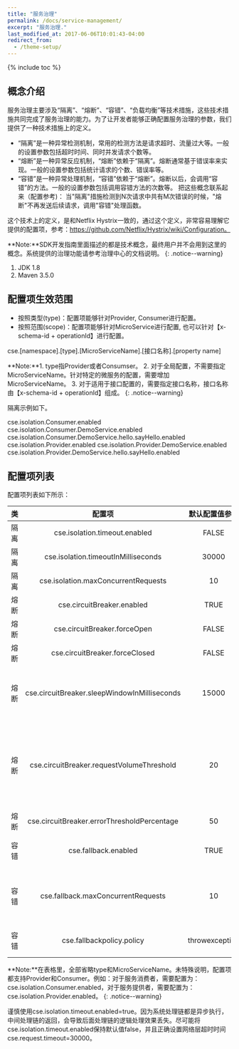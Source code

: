 ```yaml
---
title: "服务治理"
permalink: /docs/service-management/
excerpt: "服务治理."
last_modified_at: 2017-06-06T10:01:43-04:00
redirect_from:
  - /theme-setup/
---
```


{% include toc %}

## 概念介绍
服务治理主要涉及“隔离”、“熔断”、“容错”、“负载均衡”等技术措施，这些技术措施共同完成了服务治理的能力。为了让开发者能够正确配置服务治理的参数，我们提供了一种技术措施上的定义。

- “隔离”是一种异常检测机制，常用的检测方法是请求超时、流量过大等。一般的设置参数包括超时时间、同时并发请求个数等。
- “熔断”是一种异常反应机制，“熔断”依赖于“隔离”。熔断通常基于错误率来实现。一般的设置参数包括统计请求的个数、错误率等。
- “容错”是一种异常处理机制，“容错”依赖于“熔断”。熔断以后，会调用“容错”的方法。一般的设置参数包括调用容错方法的次数等。
把这些概念联系起来（配置参考)： 当"隔离"措施检测到N次请求中共有M次错误的时候，"熔断"不再发送后续请求，调用"容错"处理函数。

这个技术上的定义，是和Netflix Hystrix一致的，通过这个定义，非常容易理解它提供的配置项，参考：https://github.com/Netflix/Hystrix/wiki/Configuration。

**Note:**SDK开发指南里面描述的都是技术概念，最终用户并不会用到这里的概念。系统提供的治理功能请参考治理中心的文档说明。
{: .notice--warning}

1. JDK 1.8
2. Maven 3.5.0 


## 配置项生效范围

- 按照类型(type)：配置项能够针对Provider, Consumer进行配置。
- 按照范围(scope)：配置项能够针对MicroService进行配置, 也可以针对【x-schema-id + operationId】进行配置。

cse.[namespace].[type].[MicroServiceName].[接口名称].[property name]

**Note:**1. type指Provider或者Consumser。
2. 对于全局配置，不需要指定MicroServiceName。针对特定的微服务的配置，需要增加MicroServiceName。
3. 对于适用于接口配置的，需要指定接口名称，接口名称由【x-schema-id + operationId】组成。
{: .notice--warning}

隔离示例如下。

cse.isolation.Consumer.enabled
cse.isolation.Consumer.DemoService.enabled
cse.isolation.Consumer.DemoService.hello.sayHello.enabled
cse.isolation.Provider.enabled
cse.isolation.Provider.DemoService.enabled
cse.isolation.Provider.DemoService.hello.sayHello.enabled

## 配置项列表

配置项列表如下所示：

|类|配置项|默认配置值参考|说明|
|:----:|:----:|:----:|:-----:|
|隔离|cse.isolation.timeout.enabled|FALSE|是否启用超时检测。|
|隔离|cse.isolation.timeoutInMilliseconds|30000|超时时间，超过时间，记录一次错误。|
|隔离|cse.isolation.maxConcurrentRequests|10|通过并发数检测错误。配置最大并发数。|
|熔断|cse.circuitBreaker.enabled|TRUE|是否启用熔断措施。|
|熔断|cse.circuitBreaker.forceOpen|FALSE|不管失败次数，都进行熔断。|
|熔断|cse.circuitBreaker.forceClosed|FALSE|任何时候都不熔断，forceOpen优先。|
|熔断|cse.circuitBreaker.sleepWindowInMilliseconds|15000|熔断后，多长时间恢复。恢复后，会重新计算失败情况。注意：如果恢复后的调用立即失败，那么会立即重新进入熔断。
|熔断|cse.circuitBreaker.requestVolumeThreshold|20|10s内统计的请求个数，10s内统计的请求必须大于这个值，并且错误率达到阈值的时候才熔断。由于10秒还会被划分为10个1秒的统计周期，经过1s中后才会开始计算错误率，因此从调用开始至少经过1s，才会发生熔断。|
|熔断|cse.circuitBreaker.errorThresholdPercentage|50|错误率，达到错误率的时候熔断。|
|容错|cse.fallback.enabled|TRUE|是否启用出错后的故障处理措施。支持返回null和抛出Exception两种处理措施。|
|容错|cse.fallback.maxConcurrentRequests|10|并发调用容错处理措施（cse.fallbackpolicy.policy）的请求数。超过这个值，不再调用处理措施，直接返回异常。|
|容错|cse.fallbackpolicy.policy|throwexception|出错后的处理策略，默认抛出异常。可选值有：returnnull，throwexception|
 
**Note:**在表格里，全部省略type和MicroServiceName。未特殊说明，配置项都支持Provider和Consumer。例如：对于服务消费者，需要配置为：cse.isolation.Consumer.enabled，对于服务提供者，需要配置为：cse.isolation.Provider.enabled。
{: .notice--warning}

 谨慎使用cse.isolation.timeout.enabled=true。因为系统处理链都是异步执行，中间处理链的返回，会导致后面处理链的逻辑处理效果丢失。尽可能将cse.isolation.timeout.enabled保持默认值false，并且正确设置网络层超时时间cse.request.timeout=30000。
